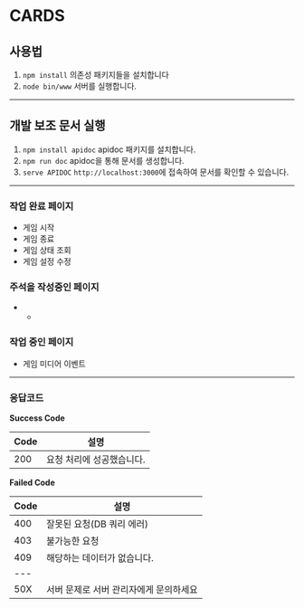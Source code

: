 # CARDS

## 사용법
1. `npm install` 의존성 패키지들을 설치합니다
2. `node bin/www` 서버를 실행합니다.
---

## 개발 보조 문서 실행
1. `npm install apidoc` apidoc 패키지를 설치합니다.
2. `npm run doc` apidoc을 통해 문서를 생성합니다.
3. `serve APIDOC` `http://localhost:3000`에 접속하여 문서를 확인할 수 있습니다.

---

### 작업 완료 페이지

* 게임 시작
* 게임 종료
* 게임 상태 조회
* 게임 설정 수정

### 주석을 작성중인 페이지

* -

### 작업 중인 페이지

* 게임 미디어 이벤트

---



### 응답코드

**Success Code**

Code|설명
---|---
200|요청 처리에 성공했습니다.

**Failed Code**

Code|설명
---|---
400|잘못된 요청(DB 쿼리 에러)
403|불가능한 요청
409|해당하는 데이터가 없습니다.
---|
50X|서버 문제로 서버 관리자에게 문의하세요
